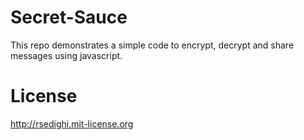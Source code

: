 Secret-Sauce
===========
This repo demonstrates a simple code to encrypt, decrypt and share messages using javascript.

License
===========
http://rsedighi.mit-license.org
